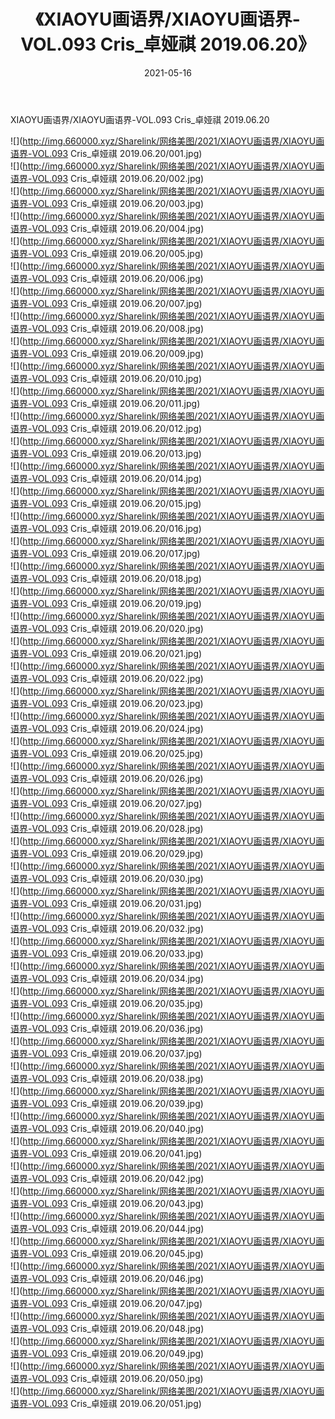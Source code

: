 ﻿---
layout: post
title:  《XIAOYU画语界/XIAOYU画语界-VOL.093 Cris_卓娅祺 2019.06.20》
date:   2021-05-16
img: http://img.660000.xyz/Sharelink/网络美图/2021/XIAOYU画语界/XIAOYU画语界-VOL.093 Cris_卓娅祺 2019.06.20/000.jpg
categories: [美女, 清纯, 唯美]
---

XIAOYU画语界/XIAOYU画语界-VOL.093 Cris_卓娅祺 2019.06.20

 ![](http://img.660000.xyz/Sharelink/网络美图/2021/XIAOYU画语界/XIAOYU画语界-VOL.093 Cris_卓娅祺 2019.06.20/001.jpg) <br>![](http://img.660000.xyz/Sharelink/网络美图/2021/XIAOYU画语界/XIAOYU画语界-VOL.093 Cris_卓娅祺 2019.06.20/002.jpg) <br>![](http://img.660000.xyz/Sharelink/网络美图/2021/XIAOYU画语界/XIAOYU画语界-VOL.093 Cris_卓娅祺 2019.06.20/003.jpg) <br>![](http://img.660000.xyz/Sharelink/网络美图/2021/XIAOYU画语界/XIAOYU画语界-VOL.093 Cris_卓娅祺 2019.06.20/004.jpg) <br>![](http://img.660000.xyz/Sharelink/网络美图/2021/XIAOYU画语界/XIAOYU画语界-VOL.093 Cris_卓娅祺 2019.06.20/005.jpg) <br>![](http://img.660000.xyz/Sharelink/网络美图/2021/XIAOYU画语界/XIAOYU画语界-VOL.093 Cris_卓娅祺 2019.06.20/006.jpg) <br>![](http://img.660000.xyz/Sharelink/网络美图/2021/XIAOYU画语界/XIAOYU画语界-VOL.093 Cris_卓娅祺 2019.06.20/007.jpg) <br>![](http://img.660000.xyz/Sharelink/网络美图/2021/XIAOYU画语界/XIAOYU画语界-VOL.093 Cris_卓娅祺 2019.06.20/008.jpg) <br>![](http://img.660000.xyz/Sharelink/网络美图/2021/XIAOYU画语界/XIAOYU画语界-VOL.093 Cris_卓娅祺 2019.06.20/009.jpg) <br>![](http://img.660000.xyz/Sharelink/网络美图/2021/XIAOYU画语界/XIAOYU画语界-VOL.093 Cris_卓娅祺 2019.06.20/010.jpg) <br>![](http://img.660000.xyz/Sharelink/网络美图/2021/XIAOYU画语界/XIAOYU画语界-VOL.093 Cris_卓娅祺 2019.06.20/011.jpg) <br>![](http://img.660000.xyz/Sharelink/网络美图/2021/XIAOYU画语界/XIAOYU画语界-VOL.093 Cris_卓娅祺 2019.06.20/012.jpg) <br>![](http://img.660000.xyz/Sharelink/网络美图/2021/XIAOYU画语界/XIAOYU画语界-VOL.093 Cris_卓娅祺 2019.06.20/013.jpg) <br>![](http://img.660000.xyz/Sharelink/网络美图/2021/XIAOYU画语界/XIAOYU画语界-VOL.093 Cris_卓娅祺 2019.06.20/014.jpg) <br>![](http://img.660000.xyz/Sharelink/网络美图/2021/XIAOYU画语界/XIAOYU画语界-VOL.093 Cris_卓娅祺 2019.06.20/015.jpg) <br>![](http://img.660000.xyz/Sharelink/网络美图/2021/XIAOYU画语界/XIAOYU画语界-VOL.093 Cris_卓娅祺 2019.06.20/016.jpg) <br>![](http://img.660000.xyz/Sharelink/网络美图/2021/XIAOYU画语界/XIAOYU画语界-VOL.093 Cris_卓娅祺 2019.06.20/017.jpg) <br>![](http://img.660000.xyz/Sharelink/网络美图/2021/XIAOYU画语界/XIAOYU画语界-VOL.093 Cris_卓娅祺 2019.06.20/018.jpg) <br>![](http://img.660000.xyz/Sharelink/网络美图/2021/XIAOYU画语界/XIAOYU画语界-VOL.093 Cris_卓娅祺 2019.06.20/019.jpg) <br>![](http://img.660000.xyz/Sharelink/网络美图/2021/XIAOYU画语界/XIAOYU画语界-VOL.093 Cris_卓娅祺 2019.06.20/020.jpg) <br>![](http://img.660000.xyz/Sharelink/网络美图/2021/XIAOYU画语界/XIAOYU画语界-VOL.093 Cris_卓娅祺 2019.06.20/021.jpg) <br>![](http://img.660000.xyz/Sharelink/网络美图/2021/XIAOYU画语界/XIAOYU画语界-VOL.093 Cris_卓娅祺 2019.06.20/022.jpg) <br>![](http://img.660000.xyz/Sharelink/网络美图/2021/XIAOYU画语界/XIAOYU画语界-VOL.093 Cris_卓娅祺 2019.06.20/023.jpg) <br>![](http://img.660000.xyz/Sharelink/网络美图/2021/XIAOYU画语界/XIAOYU画语界-VOL.093 Cris_卓娅祺 2019.06.20/024.jpg) <br>![](http://img.660000.xyz/Sharelink/网络美图/2021/XIAOYU画语界/XIAOYU画语界-VOL.093 Cris_卓娅祺 2019.06.20/025.jpg) <br>![](http://img.660000.xyz/Sharelink/网络美图/2021/XIAOYU画语界/XIAOYU画语界-VOL.093 Cris_卓娅祺 2019.06.20/026.jpg) <br>![](http://img.660000.xyz/Sharelink/网络美图/2021/XIAOYU画语界/XIAOYU画语界-VOL.093 Cris_卓娅祺 2019.06.20/027.jpg) <br>![](http://img.660000.xyz/Sharelink/网络美图/2021/XIAOYU画语界/XIAOYU画语界-VOL.093 Cris_卓娅祺 2019.06.20/028.jpg) <br>![](http://img.660000.xyz/Sharelink/网络美图/2021/XIAOYU画语界/XIAOYU画语界-VOL.093 Cris_卓娅祺 2019.06.20/029.jpg) <br>![](http://img.660000.xyz/Sharelink/网络美图/2021/XIAOYU画语界/XIAOYU画语界-VOL.093 Cris_卓娅祺 2019.06.20/030.jpg) <br>![](http://img.660000.xyz/Sharelink/网络美图/2021/XIAOYU画语界/XIAOYU画语界-VOL.093 Cris_卓娅祺 2019.06.20/031.jpg) <br>![](http://img.660000.xyz/Sharelink/网络美图/2021/XIAOYU画语界/XIAOYU画语界-VOL.093 Cris_卓娅祺 2019.06.20/032.jpg) <br>![](http://img.660000.xyz/Sharelink/网络美图/2021/XIAOYU画语界/XIAOYU画语界-VOL.093 Cris_卓娅祺 2019.06.20/033.jpg) <br>![](http://img.660000.xyz/Sharelink/网络美图/2021/XIAOYU画语界/XIAOYU画语界-VOL.093 Cris_卓娅祺 2019.06.20/034.jpg) <br>![](http://img.660000.xyz/Sharelink/网络美图/2021/XIAOYU画语界/XIAOYU画语界-VOL.093 Cris_卓娅祺 2019.06.20/035.jpg) <br>![](http://img.660000.xyz/Sharelink/网络美图/2021/XIAOYU画语界/XIAOYU画语界-VOL.093 Cris_卓娅祺 2019.06.20/036.jpg) <br>![](http://img.660000.xyz/Sharelink/网络美图/2021/XIAOYU画语界/XIAOYU画语界-VOL.093 Cris_卓娅祺 2019.06.20/037.jpg) <br>![](http://img.660000.xyz/Sharelink/网络美图/2021/XIAOYU画语界/XIAOYU画语界-VOL.093 Cris_卓娅祺 2019.06.20/038.jpg) <br>![](http://img.660000.xyz/Sharelink/网络美图/2021/XIAOYU画语界/XIAOYU画语界-VOL.093 Cris_卓娅祺 2019.06.20/039.jpg) <br>![](http://img.660000.xyz/Sharelink/网络美图/2021/XIAOYU画语界/XIAOYU画语界-VOL.093 Cris_卓娅祺 2019.06.20/040.jpg) <br>![](http://img.660000.xyz/Sharelink/网络美图/2021/XIAOYU画语界/XIAOYU画语界-VOL.093 Cris_卓娅祺 2019.06.20/041.jpg) <br>![](http://img.660000.xyz/Sharelink/网络美图/2021/XIAOYU画语界/XIAOYU画语界-VOL.093 Cris_卓娅祺 2019.06.20/042.jpg) <br>![](http://img.660000.xyz/Sharelink/网络美图/2021/XIAOYU画语界/XIAOYU画语界-VOL.093 Cris_卓娅祺 2019.06.20/043.jpg) <br>![](http://img.660000.xyz/Sharelink/网络美图/2021/XIAOYU画语界/XIAOYU画语界-VOL.093 Cris_卓娅祺 2019.06.20/044.jpg) <br>![](http://img.660000.xyz/Sharelink/网络美图/2021/XIAOYU画语界/XIAOYU画语界-VOL.093 Cris_卓娅祺 2019.06.20/045.jpg) <br>![](http://img.660000.xyz/Sharelink/网络美图/2021/XIAOYU画语界/XIAOYU画语界-VOL.093 Cris_卓娅祺 2019.06.20/046.jpg) <br>![](http://img.660000.xyz/Sharelink/网络美图/2021/XIAOYU画语界/XIAOYU画语界-VOL.093 Cris_卓娅祺 2019.06.20/047.jpg) <br>![](http://img.660000.xyz/Sharelink/网络美图/2021/XIAOYU画语界/XIAOYU画语界-VOL.093 Cris_卓娅祺 2019.06.20/048.jpg) <br>![](http://img.660000.xyz/Sharelink/网络美图/2021/XIAOYU画语界/XIAOYU画语界-VOL.093 Cris_卓娅祺 2019.06.20/049.jpg) <br>![](http://img.660000.xyz/Sharelink/网络美图/2021/XIAOYU画语界/XIAOYU画语界-VOL.093 Cris_卓娅祺 2019.06.20/050.jpg) <br>![](http://img.660000.xyz/Sharelink/网络美图/2021/XIAOYU画语界/XIAOYU画语界-VOL.093 Cris_卓娅祺 2019.06.20/051.jpg) <br>